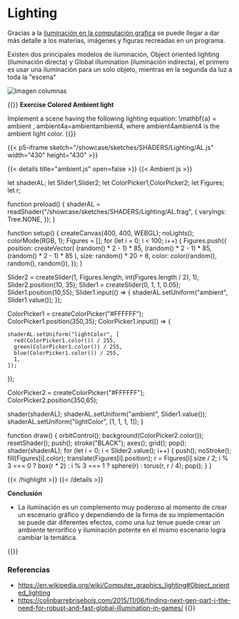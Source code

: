 # **Lighting**

Gracias a la [iluminación en la computación grafica](https://en.wikipedia.org/wiki/Computer_graphics_lighting) se puede llegar a dar más detalle a los materias, imágenes y figuras recreadas en un programa.

Existen dos principales modelos de iluminación, Object oriented lighting (iluminación directa) y Global illumination (iluminación indirecta), el primero es usar una iluminación para un solo objeto, mientras en la segunda da luz a toda la "escena"

![Imagen columnas](https://imgur.com/YHWZPJt.png)

{{<hint info>}}
**Exercise Colored Ambient light**

Implement a scene having the following lighting equation: \mathbf{a} = ambient \, ambient4a=ambientambient4, where ambient4ambient4 is the ambient light color.
{{</hint>}}


{{< p5-iframe sketch="/showcase/sketches/SHADERS/Lighting/AL.js" width="430" height="430" >}}

{{< details title="ambient.js" open=false >}}
{{< Ambient js >}}

let shaderAL;
let Slider1,Slider2;
let ColorPicker1,ColorPicker2;
let Figures;
let r;

function preload() {
  shaderAL = readShader("/showcase/sketches/SHADERS/Lighting/AL.frag", {
    varyings: Tree.NONE,
  });
}

function setup() {
  createCanvas(400, 400, WEBGL);
  noLights();
  colorMode(RGB, 1);
  Figures = [];
  for (let i = 0; i < 100; i++) {
    Figures.push({
      position: createVector(
        (random() * 2 - 1) * 85,
        (random() * 2 - 1) * 85,
        (random() * 2 - 1) * 85
      ),
      size: random() * 20 + 8,
      color: color(random(), random(), random()),
    });
  }

  Slider2 = createSlider(1, Figures.length, int(Figures.length / 2), 1);
  Slider2.position(10, 35);
  Slider1 = createSlider(0, 1, 1, 0.05);
  Slider1.position(10,55);
  Slider1.input(() => {
    shaderAL.setUniform("ambient", Slider1.value());
  });

  ColorPicker1 = createColorPicker("#FFFFFF");
  ColorPicker1.position(350,35);
  ColorPicker1.input(() => {
 
    shaderAL.setUniform("lightColor", [
      red(ColorPicker1.color()) / 255,
      green(ColorPicker1.color()) / 255,
      blue(ColorPicker1.color()) / 255,
      1,
    ]);
  });

  ColorPicker2 = createColorPicker("#FFFFFF");
  ColorPicker2.position(350,65);

  shader(shaderAL);
  shaderAL.setUniform("ambient", Slider1.value());
  shaderAL.setUniform("lightColor", [1, 1, 1, 1]);
}

function draw() {
  orbitControl();
  background(ColorPicker2.color());
  resetShader();
  push();
  stroke("BLACK");
  axes();
  grid();
  pop();
  shader(shaderAL);
  for (let i = 0; i < Slider2.value(); i++) {
    push();
    noStroke();
    fill(Figures[i].color);
    translate(Figures[i].position);
    r = Figures[i].size / 2;
    i % 3 === 0
      ? box(r * 2)
      : i % 3 === 1
      ? sphere(r)
      : torus(r, r / 4);
    pop();
  }
}

{{< /highlight >}}
{{< /details >}}


**Conclusión**

- La iluminación es un complemento muy poderoso al momento de crear un escenario gráfico y dependiendo de la firma de su implementación se puede dar diferentes efectos, como una luz tenue puede crear un ambiente terrorífico y iluminación potente en el mismo escenario logra cambiar la temática.

{{<hint warning>}}
### **Referencias**
- https://en.wikipedia.org/wiki/Computer_graphics_lighting#Object_oriented_lighting
- https://colinbarrebrisebois.com/2015/11/06/finding-next-gen-part-i-the-need-for-robust-and-fast-global-illumination-in-games/
{{</hint>}}
